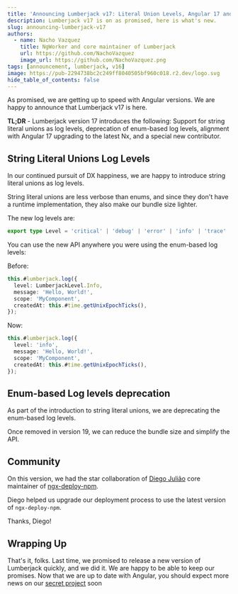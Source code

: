 ```yaml
---
title: 'Announcing Lumberjack v17: Literal Union Levels, Angular 17 and a new Contributor'
description: Lumberjack v17 is on as promised, here is what's new.
slug: announcing-lumberjack-v17
authors:
  - name: Nacho Vazquez
    title: NgWorker and core maintainer of Lumberjack
    url: https://github.com/NachoVazquez
    image_url: https://github.com/NachoVazquez.png
tags: [announcement, lumberjack, v16]
image: https://pub-2294738bc2c249ff8040505bf960c018.r2.dev/logo.svg
hide_table_of_contents: false
---
```


As promised, we are getting up to speed with Angular versions. We are happy to announce that Lumberjack v17 is here.

**TL;DR** - Lumberjack version 17 introduces the following: Support for string literal unions as log levels, deprecation of enum-based log levels, alignment with Angular 17 upgrading to the latest Nx, and a special new contributor.

## String Literal Unions Log Levels

In our continued pursuit of DX happiness, we are happy to introduce string literal unions as log levels.

String literal unions are less verbose than enums, and since they don't have a runtime implementation, they also make our bundle size lighter.

The new log levels are:

```ts
export type Level = 'critical' | 'debug' | 'error' | 'info' | 'trace' | 'verbose' | 'warn';
```

You can use the new API anywhere you were using the enum-based log levels:

Before:

```ts
this.#lumberjack.log({
  level: LumberjackLevel.Info,
  message: 'Hello, World!',
  scope: 'MyComponent',
  createdAt: this.#time.getUnixEpochTicks(),
});
```

Now:

```ts
this.#lumberjack.log({
  level: 'info',
  message: 'Hello, World!',
  scope: 'MyComponent',
  createdAt: this.#time.getUnixEpochTicks(),
});
```

## Enum-based Log levels deprecation

As part of the introduction to string literal unions, we are deprecating the enum-based log levels.

Once removed in version 19, we can reduce the bundle size and simplify the API.

## Community

On this version, we had the star collaboration of [Diego Julião](https://github.com/dianjuar) core maintainer of [ngx-deploy-npm](https://github.com/bikecoders/ngx-deploy-npm).

Diego helped us upgrade our deployment process to use the latest version of `ngx-deploy-npm`.

Thanks, Diego!

## Wrapping Up

That's it, folks. Last time, we promised to release a new version of Lumberjack quickly, and we did it. We are happy to be able to keep our promises. Now that we are up to date with Angular, you should expect more news on our [secret project](https://ngworker.github.io/lumberjack/blog/announcing-lumberjack-v16/#ambitious-secret-project) soon
